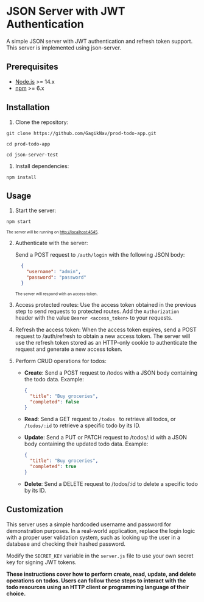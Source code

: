 # JSON Server with JWT Authentication

A simple JSON server with JWT authentication and refresh token support. This server is implemented using json-server.

## Prerequisites

- [Node.js](https://nodejs.org/en/) >= 14.x
- [npm](https://www.npmjs.com/) >= 6.x

## Installation

1. Clone the repository:

  ```git clone https://github.com/GagikNav/prod-todo-app.git```

  `cd prod-todo-app`

  `cd json-server-test`

1. Install dependencies:

`npm install`

## Usage

1. Start the server:

`npm start`

<font size="1">The server will be running on [http://localhost:4545](http://localhost:4545).</font>

2. Authenticate with the server:

    Send a POST request to `/auth/login` with the following JSON body:
    ```json
      {
        "username": "admin",
        "password": "password"
      }
      ```

      <font size="1">The server will respond with an access token.</font>

3. Access protected routes:
    Use the access token obtained in the previous step to send requests to protected routes. Add the `Authorization` header with the value `Bearer <access_token>` to your requests.

4. Refresh the access token:
    When the access token expires, send a POST request to /auth/refresh to obtain a new access token. The server will use the refresh token stored as an HTTP-only cookie to authenticate the request and generate a new access token.

5. Perform CRUD operations for todos:
   - **Create**: Send a POST request to /todos with a JSON body containing the todo data. Example:
  
      ```json
      {
        "title": "Buy groceries",
        "completed": false
      }
      ```

    - **Read**: Send a GET request to `/todos ` to retrieve all todos, or `/todos/:id` to retrieve a specific todo by its ID.
    - **Update**: Send a PUT or PATCH   request to /todos/:id with a JSON body containing the updated todo data. Example:
      
      ```json
      {
        "title": "Buy groceries",
        "completed": true
      }
      ```

    - **Delete**: Send a DELETE request to /todos/:id to delete a specific todo by its ID.

## Customization

This server uses a simple hardcoded username and password for demonstration purposes. In a real-world application, replace the login logic with a proper user validation system, such as looking up the user in a database and checking their hashed password.

Modify the `SECRET_KEY` variable in the `server.js` file to use your own secret key for signing JWT tokens.

**These instructions cover how to perform create, read, update, and delete operations on todos. Users can follow these steps to interact with the todo resources using an HTTP client or programming language of their choice.**

